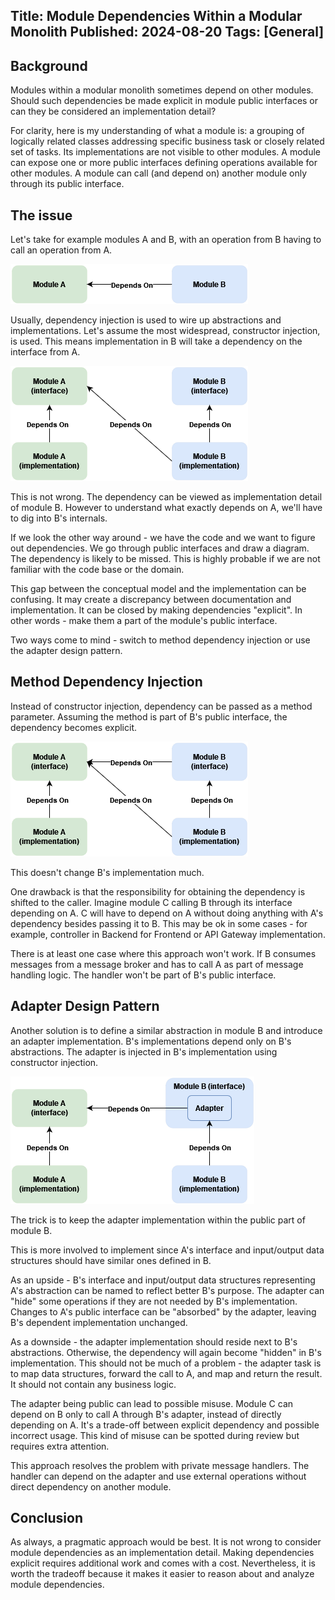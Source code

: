 Title: Module Dependencies Within a Modular Monolith
Published: 2024-08-20
Tags: [General]
---    

## Background  

Modules within a modular monolith sometimes depend on other modules. Should such dependencies be made explicit in module public interfaces or can they be considered an implementation detail?  

For clarity, here is my understanding of what a module is: a grouping of logically related classes addressing specific business task or closely related set of tasks. Its implementations are not visible to other modules. A module can expose one or more public interfaces defining operations available for other modules. A module can call (and depend on) another module only through its public interface.  

## The issue  

Let's take for example modules A and B, with an operation from B having to call an operation from A.  

![](images/module-dependencies-modular-monolith/module_dependencies_1.png)

Usually, dependency injection is used to wire up abstractions and implementations. Let's assume the most widespread, constructor injection, is used. This means implementation in B will take a dependency on the interface from A.  

![](images/module-dependencies-modular-monolith/module_dependencies_2.png)

This is not wrong. The dependency can be viewed as implementation detail of module B. However to understand what exactly depends on A, we'll have to dig into B's internals.  

If we look the other way around - we have the code and we want to figure out dependencies. We go through public interfaces and draw a diagram. The dependency is likely to be missed. This is highly probable if we are not familiar with the code base or the domain.   

This gap between the conceptual model and the implementation can be confusing. It may create a discrepancy between documentation and implementation. It can be closed by making dependencies "explicit". In other words - make them a part of the module's public interface.  

Two ways come to mind - switch to method dependency injection or use the adapter design pattern.  

## Method Dependency Injection  

Instead of constructor injection, dependency can be passed as a method parameter. Assuming the method is part of B's public interface, the dependency becomes explicit.  

![](images/module-dependencies-modular-monolith/module_dependencies_3.png)

This doesn't change B's implementation much.  

One drawback is that the responsibility for obtaining the dependency is shifted to the caller. Imagine module C calling B through its interface depending on A. C will have to depend on A without doing anything with A's dependency besides passing it to B. This may be ok in some cases - for example, controller in Backend for Frontend or API Gateway implementation.  

There is at least one case where this approach won't work. If B consumes messages from a message broker and has to call A as part of message handling logic. The handler won't be part of B's public interface.    

## Adapter Design Pattern  

Another solution is to define a similar abstraction in module B and introduce an adapter implementation. B's implementations depend only on B's abstractions. The adapter is injected in B's implementation using constructor injection.  

![](images/module-dependencies-modular-monolith/module_dependencies_4.png)

The trick is to keep the adapter implementation within the public part of module B.  

This is more involved to implement since A's interface and input/output data structures should have similar ones defined in B.  

As an upside - B's interface and input/output data structures representing A's abstraction can be named to reflect better B's purpose. The adapter can "hide" some operations if they are not needed by B's implementation. Changes to A's public interface can be "absorbed" by the adapter, leaving B's dependent implementation unchanged.  

As a downside - the adapter implementation should reside next to B's abstractions. Otherwise, the dependency will again become "hidden" in B's implementation. This should not be much of a problem - the adapter task is to map data structures, forward the call to A, and map and return the result. It should not contain any business logic.  

The adapter being public can lead to possible misuse. Module C can depend on B only to call A through B's adapter, instead of directly depending on A. It's a trade-off between explicit dependency and possible incorrect usage. This kind of misuse can be spotted during review but requires extra attention.  

This approach resolves the problem with private message handlers. The handler can depend on the adapter and use external operations without direct dependency on another module.  

## Conclusion  

As always, a pragmatic approach would be best. It is not wrong to consider module dependencies as an implementation detail. Making dependencies explicit requires additional work and comes with a cost. Nevertheless, it is worth the tradeoff because it makes it easier to reason about and analyze module dependencies. 
